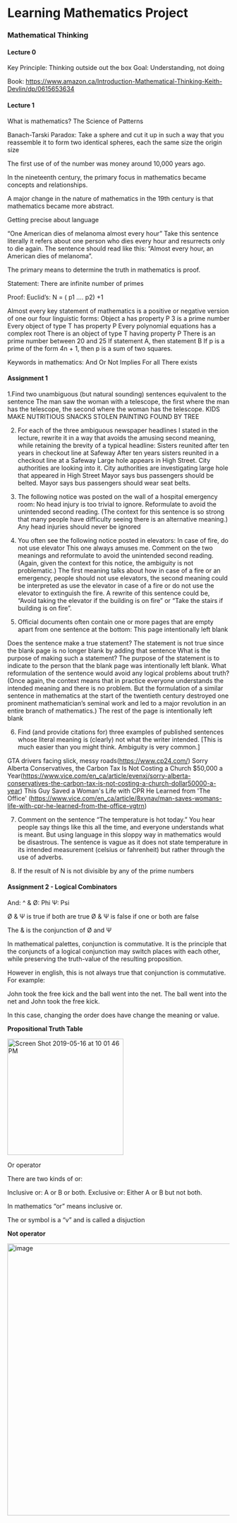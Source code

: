 # Learning Mathematics  Project
      
### Mathematical Thinking

#### Lecture 0

Key Principle: Thinking outside out the box
Goal: Understanding, not doing

Book: https://www.amazon.ca/Introduction-Mathematical-Thinking-Keith-Devlin/dp/0615653634

#### Lecture 1

What is mathematics? The Science of Patterns

Banach-Tarski Paradox: Take a sphere and cut it up in such a way that you reassemble it to form two identical spheres, each the same size the origin size

The first use of of the number was money around 10,000 years ago.

In the nineteenth century, the primary focus in mathematics became concepts and relationships.

A major change in the nature of mathematics in  the 19th century is that mathematics became more abstract.

Getting precise about language

“One American dies of melanoma almost every hour” 
Take this sentence literally it refers about one person who dies every hour and resurrects only to die again. The sentence should read like this: 
“Almost every hour, an American dies of melanoma”.

The primary means to determine the truth in mathematics is proof.

Statement: There are infinite number of primes

Proof: Euclid’s:  N = ( p1 …. p2) +1 





Almost every key statement of mathematics is a positive or negative version of one our four linguistic forms:
Object a has property P
3 is a prime number
Every object of type T has property P
Every polynomial equations has a complex root
There is an object of type T having property P
There is an prime number between 20 and 25
If statement A, then statement B
If p is a prime of the form 4n + 1, then p is a sum of two squares.

Keywords in mathematics:
And
Or
Not
Implies
For all
There exists


#### Assignment 1

1.Find two unambiguous (but natural sounding) sentences equivalent to the sentence
The man saw the woman with a telescope, the first where the man has the telescope, the second where the woman has the telescope.
KIDS MAKE NUTRITIOUS SNACKS
STOLEN PAINTING FOUND BY TREE

2. For each of the three ambiguous newspaper headlines I stated in the lecture, rewrite it in a way that avoids the amusing second meaning, while retaining the brevity of a typical headline:
Sisters reunited after ten years in checkout line at Safeway
After ten years sisters reunited in a checkout line at a Safeway
Large hole appears in High Street. City authorities are looking into it.
City authorities are investigating large hole that appeared in High Street
Mayor says bus passengers should be belted.
Mayor says bus passengers should wear seat belts.

3. The following notice was posted on the wall of a hospital emergency room: 
No head injury is too trivial to ignore.
Reformulate to avoid the unintended second reading. (The context for this sentence is so strong
that many people have difficulty seeing there is an alternative meaning.)
    Any head injuries should never be ignored
 
4. You often see the following notice posted in elevators:
    In case of fire, do not use elevator
This one always amuses me. Comment on the two meanings and reformulate to avoid the unintended second reading. (Again, given the context for this notice, the ambiguity is not problematic.)
    The first meaning talks about how in case of a fire or an emergency, people should not use elevators, the second meaning could be interpreted as use the elevator in case of a fire or do not use the elevator to extinguish the fire. A rewrite of this sentence could be, “Avoid taking the elevator if the building is on fire” or “Take the stairs if building is on fire”. 

5. Official documents often contain one or more pages that are empty apart from one sentence at the bottom:
    This page intentionally left blank

Does  the  sentence  make  a  true  statement? 
    The statement is not true since the blank page is no longer blank by adding that sentence
What  is  the  purpose  of  making  such  a  statement?
    The purpose of the statement is to indicate to the person that the blank page was intentionally left blank.
What reformulation of the sentence would avoid any logical problems about truth? (Once again,
the  context  means  that  in  practice  everyone  understands  the  intended  meaning  and  there  is  no problem. But the formulation of a similar sentence in mathematics at the start of the twentieth century destroyed one prominent mathematician’s seminal work and led to a major revolution in an entire branch of mathematics.)
    The rest of the page is intentionally left blank

6.  Find  (and  provide  citations  for)  three  examples  of  published  sentences  whose  literal  meaning  is (clearly) not what the writer intended. [This is much easier than you might think. Ambiguity is very common.]

GTA drivers facing slick, messy roads(https://www.cp24.com/)
Sorry Alberta Conservatives, the Carbon Tax Is Not Costing a Church $50,000 a Year(https://www.vice.com/en_ca/article/evenxj/sorry-alberta-conservatives-the-carbon-tax-is-not-costing-a-church-dollar50000-a-year)
This Guy Saved a Woman's Life with CPR He Learned from 'The Office' (https://www.vice.com/en_ca/article/8xynav/man-saves-womans-life-with-cpr-he-learned-from-the-office-vgtrn)

7. Comment on the sentence “The temperature is hot today.” You hear people say things like this all the time, and everyone understands what is meant. But using language in this sloppy way in mathematics would be disastrous.
    The sentence is vague as it does not state temperature in its intended measurement (celsius or fahrenheit) but rather through the use of adverbs.

8. If the result of N is not divisible by any of the prime numbers    
    
    

#### Assignment 2 - Logical Combinators

And: ^ &
Ø: Phi
Ψ: Psi

Ø & Ψ is true if both are true
Ø & Ψ is false if one or both are false

The & is the conjunction of Ø and Ψ

In mathematical palettes, conjunction is commutative. It is the principle that the conjuncts of a logical conjunction may switch places with each other, while preserving the truth-value of the resulting proposition.

However in english, this is not always true that conjunction is commutative. For example:

John took the free kick and the ball went into the net.
The ball went into the net and John took the free kick.

In this case, changing the order does have change the meaning or value.

**Propositional Truth Table**

<img width="263" alt="Screen Shot 2019-05-16 at 10 01 46 PM" src="https://user-images.githubusercontent.com/1566236/57898324-8f503700-7826-11e9-8a35-44897aa92a1c.png">


Or operator

There are two kinds of or:

Inclusive or: A or B or both.
Exclusive or: Either A or B but not both.

In mathematics “or” means inclusive or. 

The or symbol is a “v” and is called a disjuction


**Not operator**

<img width="615" alt="image" src="https://user-images.githubusercontent.com/1566236/57898333-9c6d2600-7826-11e9-9567-cfab4f523f4f.png">




